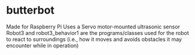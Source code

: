 # butterbot

Made for Raspberry Pi
Uses a Servo motor-mounted ultrasonic sensor
Robot3 and robot3_behavior1 are the programs/classes used for the robot to react to surroundings 
(i.e., how it moves and avoids obstacles it may encounter while in operation)
